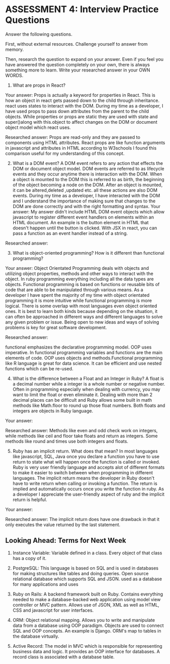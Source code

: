 # ASSESSMENT 4: Interview Practice Questions
Answer the following questions.

First, without external resources. Challenge yourself to answer from memory.

Then, research the question to expand on your answer. Even if you feel you have answered the question completely on your own, there is always something more to learn. Write your researched answer in your OWN WORDS.  

1. What are props in React?

  Your answer: Props is actually a keyword for properties in React. This is how an object in react gets passed down to the child through inheritance. react uses states to interact with the DOM. During my time as a developer, I have used props to pass down attributes from the parent to the child objects. While properties or props are static they are used with state and super()along with this.object to affect changes on the DOM or document object model which react uses.

  Researched answer: Props are read-only and they are passed to components using HTML attributes.
React props are like function arguments in javascript and attributes in HTML according to W3schools I found this comparison useful for my understanding of this concept.


2. What is a DOM event?
A DOM event refers to any action that effects the DOM or document object model. DOM events are referred to as lifecycle events and they occur anytime there is interaction with the DOM. When a object is mounted to the DOM this is referred to as birth, the beginning of the object becoming a node on the DOM. After an object is mounted, it can be altered,deleted ,updated etc. all these actions are also DOM events. During my time as a developer, I have interacted with the DOM and I understand the importance of making sure that changes to the DOM are done correctly and with the right formatting and syntax.
  Your answer: My answer didn't include HTML DOM event objects which allow javascript to register different event handlers on elements within an HTML document. An example is the button element in HTML that doesn't happen until the button is clicked. With JSX in react, you can pass a function as an event handler instead of a string. 

  Researched answer:



3. What is object-oriented programming? How is it different than functional programming?

  Your answer: Object Orientated Programming deals with objects and utilizing object properties, methods and other ways to interact with the object. In ruby programming everything including all the data types are objects. Functional programming is based on functions or reusable bits of code that are able to be manipulated through various means. As a developer I have spent the majority of my time with object orientated programming it is more intuitive while functional programming is more logical. There is some overlap with most languages even object oriented ones. It is best to learn both kinds because depending on the situation, it can often be approached in different ways and different languages to solve any given problem or issue. Being open to new ideas and ways of solving problems is key for great software development.

  Researched answer: 

functional emphasizes the declarative programming model. OOP uses imperative. In functional programming variables and functions are the main elements of code. OOP uses objects and methods.Functional programming like R language is great for data science. It can be efficient and use nested functions which can be re-used.

4. What is the difference between a Float and an Integer in Ruby?
A float is a decimal number while a integer is a whole number or negative number. Often in programming especially when dealing with currency, you may want to limit the float or even eliminate it. Dealing with more than 2 decimal places can be difficult and Ruby allows some built in math methods like Math.floor to round up those float numbers. Both floats and integers are objects in Ruby language.

  Your answer:

  Researched answer: Methods like even and odd check work on integers, while methods like ceil and floor take floats and return as integers. Some methods like round and times use both integers and floats. 



5. Ruby has an implicit return. What does that mean?
In most languages like javascript, SQL, Java once you declare a function you have to use return to state what will happen once the function is called or invoked. Ruby is very user friendly language and accepts alot of different formats to make it easier to switch between when programming in different languages. The implicit return means the developer in Ruby doesn't have to write return when calling or invoking a function. The return is implied and automatically occurs once you write the function in ruby. As a developer I appreciate the user-friendly aspect of ruby and  the implicit return is helpful.

  Your answer:

  Researched answer: The implicit return does have one drawback in that it only executes the value returned by the last statement.



## Looking Ahead: Terms for Next Week

1. Instance Variable: Variable defined in a class. Every object of that class has a copy of it.

2. PostgreSQL: This language is based on SQL and is used in databases for making structures like tables and doing queries. Open source relational database which supports SQL and JSON. used as a database for many applications and uses 
    
3. Ruby on Rails: A backend framework built on Ruby.
Contains everything needed to make a database-backed web application using model view controller or MVC pattern. Allows use of JSON, XML as well as HTML, CSS and javascript for user interfaces.
4. ORM: Object relational mapping. Allows you to write and manipulate data from a database using OOP paradigm. Objects are used to connect SQL and OOP concepts. An example is Django. ORM's map to tables in the database virtually. 

5. Active Record: The model in MVC which is responsible for representing business data and logic. It provides an OOP interface for databases. A record class is associated with a database table.
